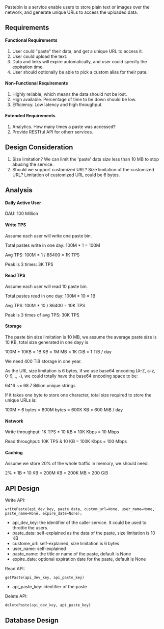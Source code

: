 Pastebin is a service enable users to store plain text or images over the network, and generate unique URLs to access the uploaded data.


## Requirements

#### Functional Requirements
1. User could "paste" their data, and get a unique URL to access it.
2. User could upload the text.
3. Data and links will expire automatically, and user could specify the expiration time.
4. User should optionally be able to pick a custom alias for their pate.

#### Non-Functional Requirements
1. Highly reliable, which means the data should not be lost.
2. High available. Percentage of time to be down should be low.
3. Efficiency. Low latency and high throughput.

#### Extended Requirements
1. Analytics. How many times a paste was accessed?
2. Provide RESTful API for otherr services.

## Design Consideration

1. Size limitation? We can limit the 'paste' data size less than 10 MB to stop abusing the service.
2. Should we support customized URL? Size limitation of the customized URL? Limitation of customized URL could be 6 bytes.

## Analysis

#### Daily Active User

DAU: 100 Million

#### Write TPS

Assume each user will write one paste bin.

Total pastes write in one day: 100M * 1 = 100M

Avg TPS: 100M * 1 / 86400 = 1K TPS

Peak is 3 times: 3K TPS

#### Read TPS

Assume each user will read 10 paste bin.

Total pastes read in one day: 100M * 10 = 1B

Avg TPS: 100M * 10 / 86400 = 10K TPS

Peak is 3 times of avg TPS: 30K TPS

#### Storage

The paste bin size limitation is 10 MB, we assume the average paste size is 10 KB, total size generated in one dayy is

100M * 10KB = 1B KB = 1M MB = 1K GiB = 1 TiB / day

We need 400 TiB storage in one year. 

As the URL size limitation is 6 bytes, if we use base64 encoding (A-Z, a-z, 0-9, ., -), we could totally have the base64 encoding space to be:

64^6 ~= 68.7 Billion unique strings

If it takes one byte to store one character, total size required to store the unique URLs is:

100M * 6 bytes = 600M bytes = 600K KB = 600 MiB / day

#### Network

Write throughput: 1K TPS * 10 KB = 10K Kbps = 10 Mbps

Read throughput: 10K TPS & 10 KB = 100K Kbps = 100 Mbps

#### Caching

Assume we store 20% of the whole traffic in memory, we should need:

2% * 1B * 10 KB = 200M KB = 200K MB = 200 GiB

## API Design

Write API: 
```
writePaste(api_dev_key, paste_data, custom_url=None, user_name=None, paste_name=None, expire_date=None);
```

* api_dev_key: the identifier of the caller service. It could be used to throttle the users.
* paste_data: self-explained as the data of the paste, size limitation is 10 KB
* custome_url: self-explained, size limitation is 6 bytes
* user_name: self-explained
* paste_name: the title or name of the paste, default is None
* expire_date: optional expiration date for the paste, default is None

Read API: 
```
getPaste(api_dev_key, api_paste_key)
```

* api_paste_key: identifier of the paste

Delete API:
```
deletePaste(api_dev_key, api_paste_key)
```

## Database Design




